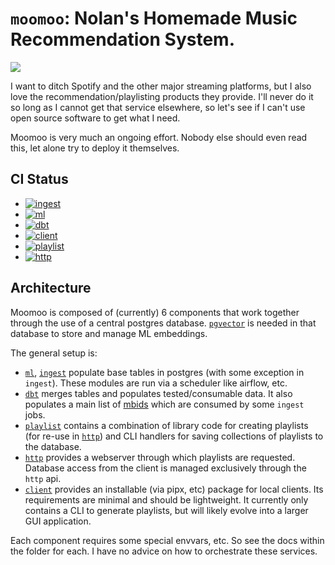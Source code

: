 # `moomoo`: Nolan's Homemade Music Recommendation System.

![](https://archives.bulbagarden.net/media/upload/5/5f/MooMoo_Farm_anime.png)

I want to ditch Spotify and the other major streaming platforms, but I also love the recommendation/playlisting products they provide.
I'll never do it so long as I cannot get that service elsewhere, so let's see if I can't use open source software to get what I need.

Moomoo is very much an ongoing effort. Nobody else should even read this, let alone try to deploy it themselves.

## CI Status

- [![ingest](https://github.com/nolanbconaway/moomoo/actions/workflows/ingest.yml/badge.svg)](https://github.com/nolanbconaway/moomoo/actions/workflows/ingest.yml)
- [![ml](https://github.com/nolanbconaway/moomoo/actions/workflows/ml.yml/badge.svg)](https://github.com/nolanbconaway/moomoo/actions/workflows/ml.yml)
- [![dbt](https://github.com/nolanbconaway/moomoo/actions/workflows/dbt.yml/badge.svg)](https://github.com/nolanbconaway/moomoo/actions/workflows/dbt.yml)
- [![client](https://github.com/nolanbconaway/moomoo/actions/workflows/client.yml/badge.svg)](https://github.com/nolanbconaway/moomoo/actions/workflows/client.yml)
- [![playlist](https://github.com/nolanbconaway/moomoo/actions/workflows/playlist.yml/badge.svg)](https://github.com/nolanbconaway/moomoo/actions/workflows/playlist.yml)
- [![http](https://github.com/nolanbconaway/moomoo/actions/workflows/http.yml/badge.svg)](https://github.com/nolanbconaway/moomoo/actions/workflows/http.yml)
  
## Architecture

Moomoo is composed of (currently) 6 components that work together through the use of a central postgres database. [`pgvector`](https://github.com/pgvector/pgvector) is needed in that database to store and manage ML embeddings.

The general setup is:

- [`ml`](ml/), [`ingest`](ingest/) populate base tables in postgres (with some exception in `ingest`). These modules are run via a scheduler like airflow, etc.
- [`dbt`](dbt/) merges tables and populates tested/consumable data. It also populates a main list of [mbids](https://musicbrainz.org/doc/MusicBrainz_Identifier) which are consumed by some `ingest` jobs.
- [`playlist`](playlist/) contains a combination of library code for creating playlists (for re-use in [`http`](http/)) and CLI handlers for saving collections of playlists to the database.
- [`http`](http/) provides a webserver through which playlists are requested. Database access from the client is managed exclusively through the `http` api.
- [`client`](client/) provides an installable (via pipx, etc) package for local clients. Its requirements are minimal and should be lightweight. It currently only contains a CLI to generate playlists, but will likely evolve into a larger GUI application.

Each component requires some special envvars, etc. So see the docs within the folder for each. I have no advice on how to orchestrate these services.
